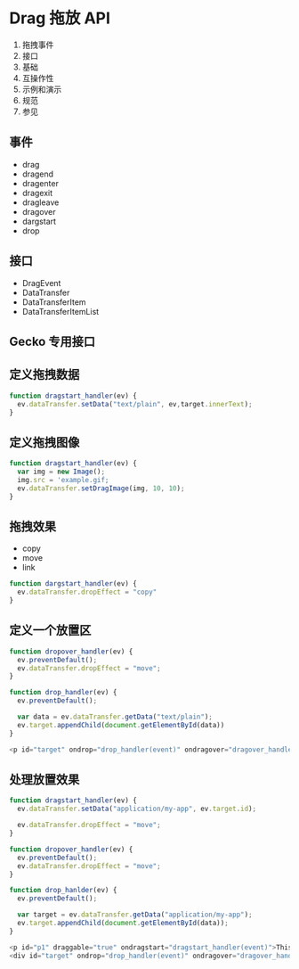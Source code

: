 # Drag 拖放 API

1. 拖拽事件
2. 接口
3. 基础
4. 互操作性
5. 示例和演示
6. 规范
7. 参见

## 事件

- drag
- dragend
- dragenter
- dragexit
- dragleave
- dragover
- dargstart
- drop

## 接口

- DragEvent
- DataTransfer
- DataTransferItem
- DataTransferItemList

## Gecko 专用接口

## 定义拖拽数据

```javascript
function dragstart_handler(ev) {
  ev.dataTransfer.setData("text/plain", ev,target.innerText);
} 
```

## 定义拖拽图像

```javascript
function dragstart_handler(ev) {
  var img = new Image();
  img.src = 'example.gif;
  ev.dataTransfer.setDragImage(img, 10, 10);
} 
```

## 拖拽效果

- copy
- move
- link

```javascript
function dargstart_handler(ev) {
  ev.dataTransfer.dropEffect = "copy"
} 
```

## 定义一个放置区

```javascript
function dropover_handler(ev) {
  ev.preventDefault();
  ev.dataTransfer.dropEffect = "move";
} 

function drop_handler(ev) {
  ev.preventDefault();

  var data = ev.dataTransfer.getData("text/plain");
  ev.target.appendChild(document.getElementById(data))
} 

<p id="target" ondrop="drop_handler(event)" ondragover="dragover_handler(event)">Drop Zone</p> 
```

## 处理放置效果

```javascript
function dragstart_handler(ev) {
  ev.dataTransfer.setData("application/my-app", ev.target.id);

  ev.dataTransfer.dropEffect = "move";
} 

function dropover_handler(ev) {
  ev.preventDefault();
  ev.dataTransfer.dropEffect = "move";
} 

function drop_hanlder(ev) {
  ev.preventDefault();

  var target = ev.dataTransfer.getData("application/my-app");
  ev.target.appendChild(document.getElementById(data));
}

<p id="p1" draggable="true" ondragstart="dragstart_handler(event)">This element is draggable</p>
<div id="target" ondrop="drop_handler(event)" ondragover="dragover_handler(event)">Drop Zone</div>

```


